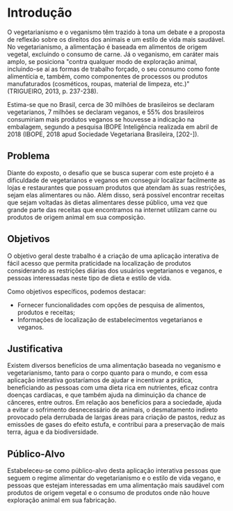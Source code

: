 # Introdução

O vegetarianismo e o veganismo têm trazido à tona um debate e a proposta de reflexão sobre os direitos dos animais e um estilo de vida mais saudável. No vegetarianismo, a alimentação é baseada em alimentos de origem vegetal, excluindo o consumo de carne. Já o veganismo, em caráter mais amplo, se posiciona "contra qualquer modo de exploração animal, incluindo-se aí as formas de trabalho forçado, o seu consumo como fonte alimentícia e, também, como componentes de processos ou produtos manufaturados (cosméticos, roupas, material de limpeza, etc.)" (TRIGUEIRO, 2013, p. 237-238).

Estima-se que no Brasil, cerca de 30 milhões de brasileiros se declaram vegetarianos, 7 milhões se declaram veganos, e 55% dos brasileiros consumiriam mais produtos veganos se houvesse a indicação na embalagem, segundo a pesquisa IBOPE Inteligência realizada em abril de 2018 (IBOPE, 2018 apud Sociedade Vegetariana Brasileira, [202-]).

## Problema

Diante do exposto, o desafio que se busca superar com este projeto é a dificuldade de vegetarianos e veganos em conseguir localizar facilmente as lojas e restaurantes que possuam produtos que atendam às suas restrições, sejam elas alimentares ou não. Além disso, será possível encontrar receitas que sejam voltadas às dietas alimentares desse público, uma vez que grande parte das receitas que encontramos na internet utilizam carne ou produtos de origem animal em sua composição.

## Objetivos

O objetivo geral deste trabalho é a criação de uma aplicação interativa de fácil acesso que permita praticidade na localização de produtos considerando as restrições diárias dos usuários vegetarianos e veganos, e pessoas interessadas neste tipo de dieta e estilo de vida.

Como objetivos específicos, podemos destacar:
<ul><li>Fornecer funcionalidades com opções de pesquisa de alimentos, produtos e receitas;</li>
<li>Informações de localização de estabelecimentos vegetarianos e veganos.</li></ul>

## Justificativa

Existem diversos benefícios de uma alimentação baseada no veganismo e vegetarianismo, tanto para o corpo quanto para o mundo, e com essa aplicação interativa gostaríamos de ajudar e incentivar a prática, beneficiando as pessoas com uma dieta rica em nutrientes, eficaz contra doenças cardíacas, e que também ajuda na diminuição da chance de cânceres, entre outros. Em relação aos benefícios para a sociedade, ajuda a evitar o sofrimento desnecessário de animais, o desmatamento indireto provocado pela derrubada de largas áreas para criação de pastos, reduz as emissões de gases do efeito estufa, e contribui para a preservação de mais terra, água e da biodiversidade.

## Público-Alvo

Estabeleceu-se como público-alvo desta aplicação interativa pessoas que seguem o regime alimentar do vegetarianismo e o estilo de vida vegano, e pessoas que estejam interessadas em uma alimentação mais saudável com produtos de origem vegetal e o consumo de produtos onde não houve exploração animal em sua fabricação.
